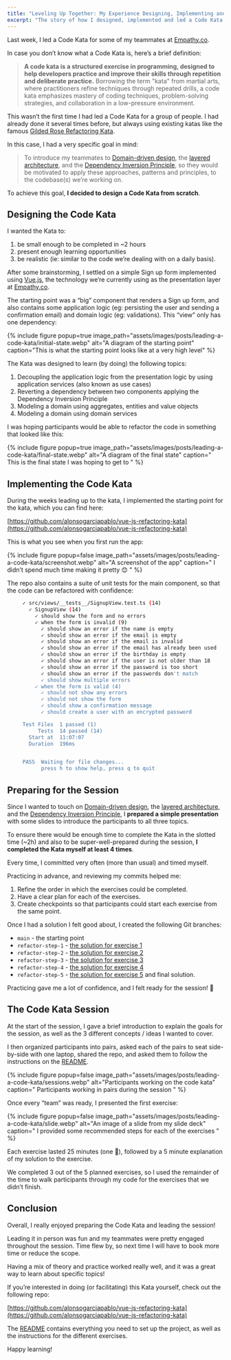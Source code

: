 ```yaml
---
title: "Leveling Up Together: My Experience Designing, Implementing and Leading a Code Kata"
excerpt: "The story of how I designed, implemented and led a Code Kata for some of my teammates! 🧑🏻‍💻"
---
```


Last week, I led a Code Kata for some of my teammates at [Empathy.co](https://empathy.co/).

In case you don’t know what a Code Kata is, here’s a brief definition:

> **A code kata is a structured exercise in programming, designed to help developers practice and improve their skills through repetition and deliberate practice.** Borrowing the term "kata" from martial arts, where practitioners refine techniques through repeated drills, a code kata emphasizes mastery of coding techniques, problem-solving strategies, and collaboration in a low-pressure environment.

This wasn’t the first time I had led a Code Kata for a group of people. I had already done it several times before, but always using existing katas like the famous [Gilded Rose Refactoring Kata](https://github.com/emilybache/GildedRose-Refactoring-Kata).

In this case, I had a very specific goal in mind:

> To introduce my teammates to [Domain-driven design](https://en.wikipedia.org/wiki/Domain-driven_design), the [layered architecture](https://en.wikipedia.org/wiki/Multitier_architecture), and the [Dependency Inversion Principle](https://en.wikipedia.org/wiki/Dependency_inversion_principle), so they would be motivated to apply these approaches, patterns and principles, to the codebase(s) we’re working on.

To achieve this goal, **I decided to design a Code Kata from scratch**.

## Designing the Code Kata

I wanted the Kata to:

1.  be small enough to be completed in ~2 hours
2.  present enough learning opportunities
3.  be realistic (ie: similar to the code we’re dealing with on a daily basis).

After some brainstorming, I settled on a simple Sign up form implemented using [Vue.js](https://vuejs.org/), the technology we’re currently using as the presentation layer at [Empathy.co](https://empathy.co/).

The starting point was a “big” component that renders a Sign up form, and also contains some application logic (eg: persisting the user and sending a confirmation email) and domain logic (eg: validations). This “view” only has one dependency:

{% include figure popup=true image_path="assets/images/posts/leading-a-code-kata/initial-state.webp" alt="A diagram of the starting point" caption="This is what the starting point looks like at a very high level" %}

The Kata was designed to learn (by doing) the following topics:

1.  Decoupling the application logic from the presentation logic by using application services (also known as use cases)
2.  Reverting a dependency between two components applying the Dependency Inversion Principle
3.  Modeling a domain using aggregates, entities and value objects
4.  Modeling a domain using domain services

I was hoping participants would be able to refactor the code in something that looked like this:

{% include figure popup=true image_path="assets/images/posts/leading-a-code-kata/final-state.webp" alt="A diagram of the final state" caption="
This is the final state I was hoping to get to
" %}

## **Implementing the Code Kata**

During the weeks leading up to the kata, I implemented the starting point for the kata, which you can find here:

[https://github.com/alonsogarciapablo/vue-js-refactoring-kata](https://github.com/alonsogarciapablo/vue-js-refactoring-kata)

This is what you see when you first run the app:

{% include figure popup=false image_path="assets/images/posts/leading-a-code-kata/screenshot.webp" alt="A screenshot of the app" caption="
I didn’t spend much time making it pretty 😊
" %}

The repo also contains a suite of unit tests for the main component, so that the code can be refactored with confidence:

```bash
     ✓ src/views/__tests__/SignupView.test.ts (14)
       ✓ SignupView (14)
         ✓ should show the form and no errors
         ✓ when the form is invalid (9)
           ✓ should show an error if the name is empty
           ✓ should show an error if the email is empty
           ✓ should show an error if the email is invalid
           ✓ should show an error if the email has already been used
           ✓ should show an error if the birthday is empty
           ✓ should show an error if the user is not older than 18
           ✓ should show an error if the password is too short
           ✓ should show an error if the passwords don't match
           ✓ should show multiple errors
         ✓ when the form is valid (4)
           ✓ should not show any errors
           ✓ should not show the form
           ✓ should show a confirmation message
           ✓ should create a user with an encrypted password

     Test Files  1 passed (1)
          Tests  14 passed (14)
       Start at  11:07:07
       Duration  196ms


     PASS  Waiting for file changes...
           press h to show help, press q to quit
```

## Preparing for the Session

Since I wanted to touch on [Domain-driven design](https://en.wikipedia.org/wiki/Domain-driven_design), the [layered architecture](https://en.wikipedia.org/wiki/Multitier_architecture), and the [Dependency Inversion Principle](https://en.wikipedia.org/wiki/Dependency_inversion_principle), I **prepared a simple presentation** with some slides to introduce the participants to all three topics.

To ensure there would be enough time to complete the Kata in the slotted time (~2h) and also to be super-well-prepared during the session, **I completed the Kata myself at least 4 times**.

Every time, I committed very often (more than usual) and timed myself.

Practicing in advance, and reviewing my commits helped me:

1.  Refine the order in which the exercises could be completed.
2.  Have a clear plan for each of the exercises.
3.  Create checkpoints so that participants could start each exercise from the same point.

Once I had a solution I felt good about, I created the following Git branches:

- `main` - the starting point
- `refactor-step-1` - [the solution for exercise 1](https://github.com/alonsogarciapablo/vue-js-refactoring-kata/compare/main...refactor-step-1)
- `refactor-step-2` - [the solution for exercise 2](https://github.com/alonsogarciapablo/vue-js-refactoring-kata/compare/refactor-step-1...refactor-step-2)
- `refactor-step-3` - [the solution for exercise 3](https://github.com/alonsogarciapablo/vue-js-refactoring-kata/compare/refactor-step-3...refactor-step-4)
- `refactor-step-4` - [the solution for exercise 4](https://github.com/alonsogarciapablo/vue-js-refactoring-kata/compare/refactor-step-3...refactor-step-4)
- `refactor-step-5` - [the solution for exercise 5](https://github.com/alonsogarciapablo/vue-js-refactoring-kata/compare/refactor-step-4...refactor-step-5) and final solution.

Practicing gave me a lot of confidence, and I felt ready for the session! 💪

## **The Code Kata Session**

At the start of the session, I gave a brief introduction to explain the goals for the session, as well as the 3 different concepts / ideas I wanted to cover.

I then organized participants into pairs, asked each of the pairs to seat side-by-side with one laptop, shared the repo, and asked them to follow the instructions on the [README](https://github.com/alonsogarciapablo/vue-js-refactoring-kata/blob/main/README.md).

{% include figure popup=false image_path="assets/images/posts/leading-a-code-kata/sessions.webp" alt="Participants working on the code kata" caption="
Participants working in pairs during the session
" %}

Once every “team” was ready, I presented the first exercise:

{% include figure popup=false image_path="assets/images/posts/leading-a-code-kata/slide.webp" alt="An image of a slide from my slide deck" caption="
I provided some recommended steps for each of the exercises
" %}

Each exercise lasted 25 minutes (one 🍅), followed by a 5 minute explanation of my solution to the exercise.

We completed 3 out of the 5 planned exercises, so I used the remainder of the time to walk participants through my code for the exercises that we didn’t finish.

## Conclusion

Overall, I really enjoyed preparing the Code Kata and leading the session!

Leading it in person was fun and my teammates were pretty engaged throughout the session. Time flew by, so next time I will have to book more time or reduce the scope.

Having a mix of theory and practice worked really well, and it was a great way to learn about specific topics!

If you’re interested in doing (or facilitating) this Kata yourself, check out the following repo:

[https://github.com/alonsogarciapablo/vue-js-refactoring-kata](https://github.com/alonsogarciapablo/vue-js-refactoring-kata)

The [README](https://github.com/alonsogarciapablo/vue-js-refactoring-kata/blob/main/README.md) contains everything you need to set up the project, as well as the instructions for the different exercises.

Happy learning!
